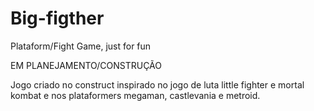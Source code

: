 # Big-figther
Plataform/Fight Game, just for fun

EM PLANEJAMENTO/CONSTRUÇÃO

Jogo criado no construct inspirado no jogo de luta little fighter e mortal kombat e nos plataformers megaman, castlevania e metroid.
